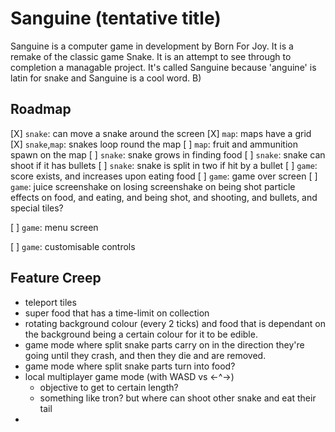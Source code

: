 # Sanguine (tentative title)

Sanguine is a computer game in development by Born For Joy.
It is a remake of the classic game Snake. 
It is an attempt to see through to completion a managable project.
It's called Sanguine because 'anguine' is latin for snake and Sanguine is a cool
word. B)

## Roadmap

[X] `snake`: 
    can move a snake around the screen
[X] `map`: 
    maps have a grid
[X] `snake`,`map`: 
    snakes loop round the map
[ ] `map`:
    fruit and ammunition spawn on the map
[ ] `snake`:
    snake grows in finding food
[ ] `snake`:
    snake can shoot if it has bullets
[ ] `snake`:
    snake is split in two if hit by a bullet
[ ] `game`:
    score exists, and increases upon eating food
[ ] `game`:
    game over screen
[ ] `game`:
    juice
        screenshake on losing
        screenshake on being shot
        particle effects on food, and eating, and being shot, and shooting, and
        bullets, and special tiles?

[ ] `game`:
    menu screen

[ ] `game`:
    customisable controls


## Feature Creep

  * teleport tiles
  * super food that has a time-limit on collection 
  * rotating background colour (every 2 ticks) and food that is dependant on 
    the background being a certain colour for it to be edible.
  * game mode where split snake parts carry on in the direction they're going 
    until they crash, and then they die and are removed.
  * game mode where split snake parts turn into food?
  * local multiplayer game mode (with WASD vs <-^->)
      - objective to get to certain length?
      - something like tron? but where can shoot other snake and eat their tail
  * 
